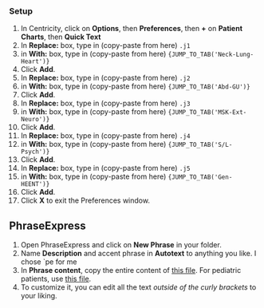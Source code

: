 ### Setup

1. In Centricity, click on **Options**, then **Preferences**, then **+** on **Patient Charts**, then **Quick Text**
2. In **Replace:** box, type in (copy-paste from here) `.j1`
3. in **With:** box, type in (copy-paste from here) `{JUMP_TO_TAB('Neck-Lung-Heart')}`
4. Click **Add**.
5. In **Replace:** box, type in (copy-paste from here) `.j2`
6. in **With:** box, type in (copy-paste from here) `{JUMP_TO_TAB('Abd-GU')}`
7. Click **Add**.
8. In **Replace:** box, type in (copy-paste from here) `.j3`
9. in **With:** box, type in (copy-paste from here) `{JUMP_TO_TAB('MSK-Ext-Neuro')}`
10. Click **Add**.
11. In **Replace:** box, type in (copy-paste from here) `.j4`
12. in **With:** box, type in (copy-paste from here) `{JUMP_TO_TAB('S/L-Psych')}`
13. Click **Add**.
14. In **Replace:** box, type in (copy-paste from here) `.j5`
15. in **With:** box, type in (copy-paste from here) `{JUMP_TO_TAB('Gen-HEENT')}`
16. Click **Add**.
17. Click **X** to exit the Preferences window.

## PhraseExpress
1. Open PhraseExpress and click on **New Phrase** in your folder.
2. Name **Description** and accent phrase in **Autotext** to anything you like.  I chose `pe for me
3. In **Phrase content**, copy the entire content of [this file](https://raw.githubusercontent.com/shihjay2/Clinical-Documents/master/PhraseExpress-PE).  For pediatric patients, use [this file](https://raw.githubusercontent.com/shihjay2/Clinical-Documents/master/PhraseExpress-PE-Peds).
4. To customize it, you can edit all the text *outside of the curly brackets* to your liking.
